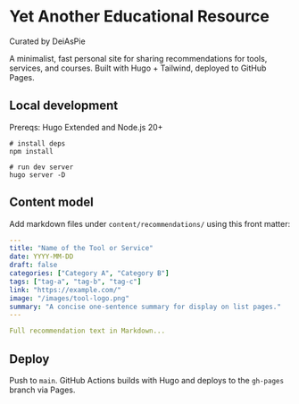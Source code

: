 # Yet Another Educational Resource

Curated by DeiAsPie

A minimalist, fast personal site for sharing recommendations for tools, services, and courses. Built with Hugo + Tailwind, deployed to GitHub Pages.

## Local development

Prereqs: Hugo Extended and Node.js 20+

```fish
# install deps
npm install

# run dev server
hugo server -D
```

## Content model

Add markdown files under `content/recommendations/` using this front matter:

```yaml
---
title: "Name of the Tool or Service"
date: YYYY-MM-DD
draft: false
categories: ["Category A", "Category B"]
tags: ["tag-a", "tag-b", "tag-c"]
link: "https://example.com/"
image: "/images/tool-logo.png"
summary: "A concise one-sentence summary for display on list pages."
---

Full recommendation text in Markdown...
```

## Deploy

Push to `main`. GitHub Actions builds with Hugo and deploys to the `gh-pages` branch via Pages.